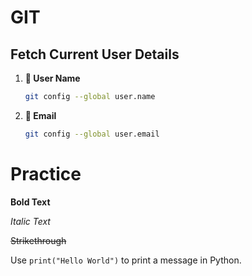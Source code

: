 # GIT
## Fetch Current User Details
1. **📌 User Name**
   ```sh
   git config --global user.name
2. **📌 Email**
   ```sh
   git config --global user.email


# Practice

**Bold Text**

*Italic Text*

~~Strikethrough~~

Use `print("Hello World")` to print a message in Python.
